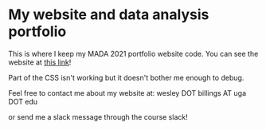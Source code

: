 # My website and data analysis portfolio

This is where I keep my MADA 2021 portfolio website code. You can see the website at [this link](https://wzbillings.github.io/ZaneBillings-MADA-portfolio/)!

Part of the CSS isn't working but it doesn't bother me enough to debug.

Feel free to contact me about my website at:
wesley DOT billings AT uga DOT edu

or send me a slack message through the course slack! 
